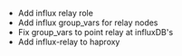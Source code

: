 * Add influx relay role
* Add influx group_vars for relay nodes
* Fix group_vars to point relay at influxDB's
* Add influx-relay to haproxy